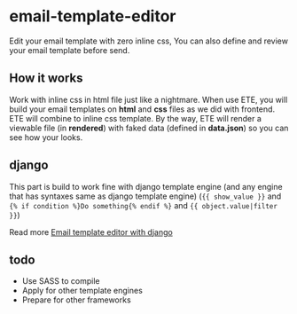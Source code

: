 # email-template-editor
Edit your email template with zero inline css, You can also define and review your email template before send.

## How it works
Work with inline css in html file just like a nightmare. 
When use ETE, you will build your email templates on **html** and **css** files as we did with frontend.
ETE will combine to inline css template.
By the way, ETE will render a viewable file (in **rendered**) with faked data (defined in **data.json**)
so you can see how your looks.


## django
This part is build to work fine with django template engine (and any
engine that has syntaxes same as django template engine) (`{{ show_value }}` 
and `{% if condition %}Do something{% endif %}` and `{{ object.value|filter }}`)

Read more [Email template editor with django](https://github.com/phuong/email-template-editor/blob/master/django/README.md)


## todo
- Use SASS to compile
- Apply for other template engines
- Prepare for other frameworks
  
